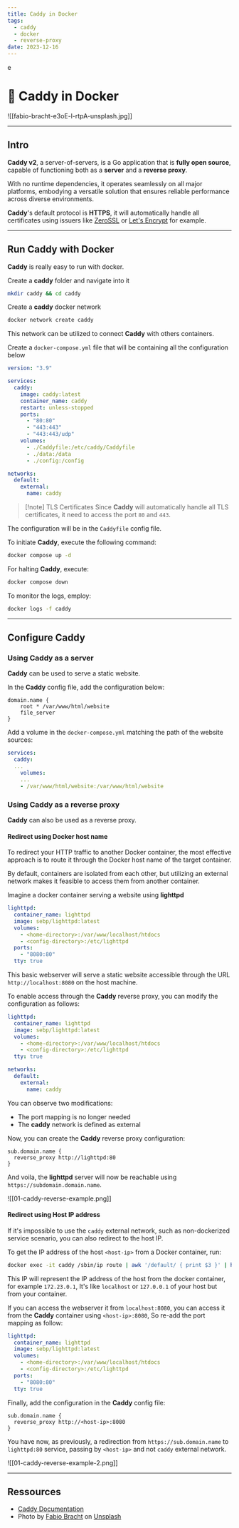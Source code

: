 ```yaml
---
title: Caddy in Docker
tags:
  - caddy
  - docker
  - reverse-proxy
date: 2023-12-16
---
```

e
# 🛒 Caddy in Docker

![[fabio-bracht-e3oE-l-rtpA-unsplash.jpg]]

---

## Intro

**Caddy v2**, a server-of-servers, is a Go application that is **fully open source**,
capable of functioning both as a **server** and a **reverse proxy**.

With no runtime dependencies, it operates seamlessly on all major platforms,
embodying a versatile solution that ensures reliable performance across diverse environments.

**Caddy**'s default protocol is **HTTPS**,
it will automatically handle all certificates using issuers like [ZeroSSL](https://zerossl.com/) or
[Let's Encrypt](https://letsencrypt.org/) for example.

---

## Run Caddy with Docker

**Caddy** is really easy to run with docker.

Create a **caddy** folder and navigate into it

```bash
mkdir caddy && cd caddy
```

Create a **caddy** docker network

```bash
docker network create caddy
```

This network can be utilized to connect **Caddy** with others containers.

Create a `docker-compose.yml` file that will be containing all the configuration below

```yml
version: "3.9"

services:
  caddy:
    image: caddy:latest
    container_name: caddy
    restart: unless-stopped
    ports:
      - "80:80"
      - "443:443"
      - "443:443/udp"
    volumes:
      - ./Caddyfile:/etc/caddy/Caddyfile
      - ./data:/data
      - ./config:/config

networks:
  default:
    external:
      name: caddy
```

> [!note] TLS Certificates
> Since **Caddy** will automatically handle all TLS certificates, it need to access the port `80` and `443`.

The configuration will be in the `Caddyfile` config file.

To initiate **Caddy**, execute the following command:

```bash
docker compose up -d
```

For halting **Caddy**, execute:

```bash
docker compose down
```

To monitor the logs, employ:

```bash
docker logs -f caddy
```

---

## Configure Caddy

### Using Caddy as a server

**Caddy** can be used to serve a static website.

In the **Caddy** config file, add the configuration below:

```text
domain.name {
	root * /var/www/html/website
	file_server
}
```

Add a volume in the `docker-compose.yml` matching the path of the website sources:

```yml
services:
  caddy:
  ...
    volumes:
    ...
    - /var/www/html/website:/var/www/html/website
```

### Using Caddy as a reverse proxy

**Caddy** can also be used as a reverse proxy.

#### Redirect using Docker host name

To redirect your HTTP traffic to another Docker container,
the most effective approach is to route it through the Docker host name of the target container.

By default, containers are isolated from each other,
but utilizing an external network makes it feasible to access them from another container.

Imagine a docker container serving a website using **lighttpd**

```yml
lighttpd:
  container_name: lighttpd
  image: sebp/lighttpd:latest
  volumes:
    - <home-directory>:/var/www/localhost/htdocs
    - <config-directory>:/etc/lighttpd
  ports:
    - "8080:80"
  tty: true
```

This basic webserver will serve a static website accessible through the URL `http://localhost:8080` on the host machine.

To enable access through the **Caddy** reverse proxy, you can modify the configuration as follows:

```yml {9-12}
lighttpd:
  container_name: lighttpd
  image: sebp/lighttpd:latest
  volumes:
    - <home-directory>:/var/www/localhost/htdocs
    - <config-directory>:/etc/lighttpd
  tty: true

networks:
  default:
    external:
      name: caddy
```

You can observe two modifications:

- The port mapping is no longer needed
- The **caddy** network is defined as external

Now, you can create the **Caddy** reverse proxy configuration:

```text
sub.domain.name {
  reverse_proxy http://lighttpd:80
}
```

And voila, the **lighttpd** server will now be reachable using `https://subdomain.domain.name`.

![[01-caddy-reverse-example.png]]

#### Redirect using Host IP address

If it's impossible to use the `caddy` external network, such as non-dockerized service scenario, you can also redirect to the host IP.

To get the IP address of the host `<host-ip>` from a Docker container, run:

```bash
docker exec -it caddy /sbin/ip route | awk '/default/ { print $3 }' | head -n1
```

This IP will represent the IP address of the host from the docker container, for example `172.23.0.1`, It's like `localhost` or `127.0.0.1` of your host but from your container.

If you can access the webserver it from `localhost:8080`, you can access it from the **Caddy** container using `<host-ip>:8080`, So re-add the port mapping as follow:

```yml {7-8}
lighttpd:
  container_name: lighttpd
  image: sebp/lighttpd:latest
  volumes:
    - <home-directory>:/var/www/localhost/htdocs
    - <config-directory>:/etc/lighttpd
  ports:
    - "8080:80"
  tty: true
```

Finally, add the configuration in the **Caddy** config file:

```text
sub.domain.name {
  reverse_proxy http://<host-ip>:8080
}
```

You have now, as previously, a redirection from `https://sub.domain.name` to `lighttpd:80` service, passing by `<host-ip>` and not `caddy` external network.

![[01-caddy-reverse-example-2.png]]

---

## Ressources

- [Caddy Documentation](https://caddyserver.com/docs/)
- Photo by [Fabio Bracht](https://unsplash.com/@bracht?utm_content=creditCopyText&utm_medium=referral&utm_source=unsplash) on [Unsplash](https://unsplash.com/photos/arranged-blue-grocery-carts-e3oE-l-rtpA?utm_content=creditCopyText&utm_medium=referral&utm_source=unsplash)
